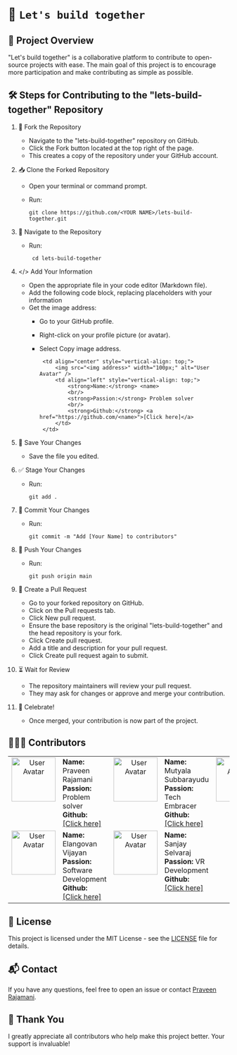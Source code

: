 # 👋 `Let's build together`
## 📖 Project Overview
"Let's build together" is a collaborative platform to contribute to open-source projects with ease. The main goal of this project is to encourage more participation and make contributing as simple as possible.

## 🛠 Steps for Contributing to the "lets-build-together" Repository
1. 🔗 Fork the Repository
   - Navigate to the "lets-build-together" repository on GitHub.
   - Click the Fork button located at the top right of the page.
   - This creates a copy of the repository under your GitHub account.
2. 📥 Clone the Forked Repository
   - Open your terminal or command prompt.
   - Run:
     
     ```
     git clone https://github.com/<YOUR NAME>/lets-build-together.git
     ```
3. 📂 Navigate to the Repository
   - Run:
       
     ```
      cd lets-build-together
      ```
4. </> Add Your Information
   - Open the appropriate file in your code editor (Markdown file).
   - Add the following code block, replacing placeholders with your information
   - Get the image address:
     - Go to your GitHub profile.
     - Right-click on your profile picture (or avatar).
     - Select Copy image address.

       ```
        <td align="center" style="vertical-align: top;">
            <img src="<img address>" width="100px;" alt="User Avatar" />
            <td align="left" style="vertical-align: top;">
                <strong>Name:</strong> <name>
                <br/>
                <strong>Passion:</strong> Problem solver
                <br/>
                <strong>Github:</strong> <a href="https://github.com/<name>">[Click here]</a>
            </td> 
        </td>   
       ```
5. 💾 Save Your Changes
   
   - Save the file you edited.
6. ✅ Stage Your Changes

   - Run:
   
     ```
     git add .
     ```
7. 📝 Commit Your Changes
   - Run:
     
     ```
     git commit -m "Add [Your Name] to contributors"
     ```
8. 🚀 Push Your Changes
   - Run:
     
     ```
     git push origin main
     ```
9. 🔀 Create a Pull Request
   - Go to your forked repository on GitHub.
   - Click on the Pull requests tab.
   - Click New pull request.
   - Ensure the base repository is the original "lets-build-together" and the head repository is your fork.
   - Click Create pull request.
   - Add a title and description for your pull request.
   - Click Create pull request again to submit.
10. ⏳ Wait for Review
    - The repository maintainers will review your pull request.
    - They may ask for changes or approve and merge your contribution.
11. 🎉 Celebrate!
    - Once merged, your contribution is now part of the project.

## 🧑‍🤝‍🧑 Contributors

<table>
    <tbody>
        <tr>
            <td align="center" style="vertical-align: top;">
                <img src="https://avatars.githubusercontent.com/u/31150251?v=4" width="100px;" alt="User Avatar" />
                <td align="left" style="vertical-align: top;">
                    <strong>Name:</strong> Praveen Rajamani
                    <br/>
                    <strong>Passion:</strong> Problem solver
                    <br/>
                    <strong>Github:</strong> <a href="https://github.com/Praveen10">[Click here]</a>
                </td>
            </td>
            <td align="center" style="vertical-align: top;">
                <img src="https://avatars.githubusercontent.com/u/154894946?v=4" width="100px;" alt="User Avatar" />
                <td align="left" style="vertical-align: top;">
                    <strong>Name:</strong> Mutyala Subbarayudu
                    <br/>
                    <strong>Passion:</strong> Tech Embracer
                    <br/>
                    <strong>Github:</strong> <a href="https://github.com/muytala-subbarayudu">[Click here]</a>
                </td>
            </td>
            <td align="center" style="vertical-align: top;">
                <img src="https://avatars.githubusercontent.com/u/128381891?s=400&u=d33c6e9feca72e54998d14ef062eff22047d0c34&v=4" width="100px;" alt="User Avatar" />
                <td align="left" style="vertical-align: top;">
                    <strong>Name: </strong>REEHAN SHAVEEZ
                    <br/>
                    <strong>Passion:</strong> Programming
                    <br/>
                    <strong>Github:</strong> <a href="https://github.com/Reehansz">[Click here]</a>
                </td>
            </td>
        </tr>
        <tr>
            <td align="center" style="vertical-align: top;">
                <img src="https://avatars.githubusercontent.com/u/121846919?v=4" width="100px;" alt="User Avatar" />
                <td align="left" style="vertical-align: top;">
                    <strong>Name: </strong>Elangovan Vijayan
                    <br/>
                    <strong>Passion:</strong> Software Development
                    <br/>
                    <strong>Github:</strong> <a href="https://github.com/ElangovanVS">[Click here]</a>
                </td>
            </td>
            <td align="center" style="vertical-align: top;">
                <img src="https://avatars.githubusercontent.com/u/186774357?v=4" width="100px;" alt="User Avatar" />
                <td align="left" style="vertical-align: top;">
                    <strong>Name: </strong>Sanjay Selvaraj
                    <br/>
                    <strong>Passion:</strong> VR Development
                    <br/>
                    <strong>Github:</strong> <a href="https://github.com/Sanjaysrepo">[Click here]</a>
                </td>
            </td>
        </tr>
    </tbody>
</table>


## 📜 License

This project is licensed under the MIT License - see the [LICENSE](https://github.com/Praveen10/lets-build-together/blob/main/LICENSE) file for details.

## 📬 Contact
If you have any questions, feel free to open an issue or contact [Praveen Rajamani](https://www.linkedin.com/in/iampraveenrajamani).

## 🙏 Thank You
I greatly appreciate all contributors who help make this project better. Your support is invaluable!

